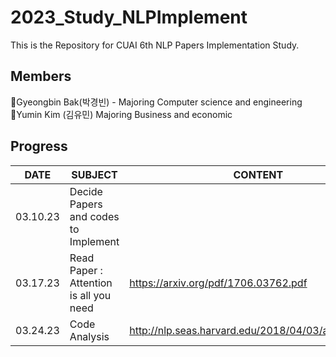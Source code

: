 # 2023_Study_NLPImplement
This is the Repository for CUAI 6th NLP Papers Implementation Study.

## Members
🖤Gyeongbin Bak(박경빈) - Majoring Computer science and engineering <br>
🖤Yumin Kim (김유민) Majoring Business and economic <br>

## Progress
|DATE|SUBJECT|CONTENT|REFERENCE|
|------|---|---|-----|
|03.10.23|Decide Papers and codes to Implement||
|03.17.23|Read Paper : Attention is all you need|https://arxiv.org/pdf/1706.03762.pdf|
|03.24.23|Code Analysis|http://nlp.seas.harvard.edu/2018/04/03/attention.html|
